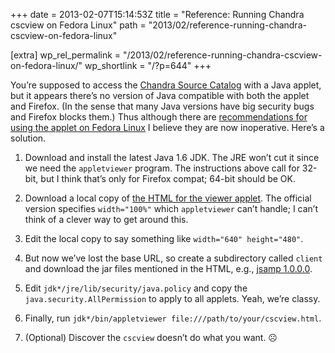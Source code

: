 +++
date = 2013-02-07T15:14:53Z
title = "Reference: Running Chandra cscview on Fedora Linux"
path = "2013/02/reference-running-chandra-cscview-on-fedora-linux"

[extra]
wp_rel_permalink = "/2013/02/reference-running-chandra-cscview-on-fedora-linux/"
wp_shortlink = "/?p=644"
+++

You’re supposed to access the [Chandra Source
Catalog](http://cxc.harvard.edu/csc/) with a Java applet, but it appears
there’s no version of Java compatible with both the applet and Firefox. (In
the sense that many Java versions have big security bugs and Firefox blocks
them.) Thus although there are [recommendations for using the applet on Fedora
Linux](http://cxc.harvard.edu/csc/soft_req.html#linux) I believe they are now
inoperative. Here’s a solution.

1. Download and install the latest Java 1.6 JDK. The JRE won’t cut it since we
   need the `appletviewer` program. The instructions above call for 32-bit,
   but I think that’s only for Firefox compat; 64-bit should be OK.

2. Download a local copy of
   [the HTML for the viewer applet](http://cda.cfa.harvard.edu/cscview/cscview).
   The official version specifies `width="100%"` which `appletviewer` can’t
   handle; I can’t think of a clever way to get around this.

3. Edit the local copy to say something like `width="640" height="480"`.

4. But now we’ve lost the base URL, so create a subdirectory called `client`
   and download the jar files mentioned in the HTML, e.g.,
   [jsamp 1.0.0.0](http://cda.cfa.harvard.edu/cscview/client/jsamp-1_0_0_0.jar).

5. Edit `jdk*/jre/lib/security/java.policy` and copy the
   `java.security.AllPermission` to apply to all applets. Yeah, we’re classy.

6. Finally, run `jdk*/bin/appletviewer file:///path/to/your/cscview.html`.

7. (Optional) Discover the `cscview` doesn’t do what you want. ☹
